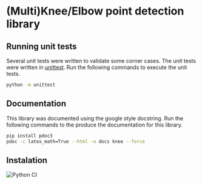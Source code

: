 # (Multi)Knee/Elbow point detection library

## Running unit tests

Several unit tests were written to validate some corner cases.
The unit tests were written in [unittest](https://docs.python.org/3/library/unittest.html).
Run the following commands to execute the unit tests.

```bash
python -m unittest
```

## Documentation

This library was documented using the google style docstring.
Run the following commands to the produce the documentation for this library.

```bash
pip install pdoc3
pdoc -c latex_math=True --html -o docs knee --force
```

## Instalation



![Python CI](https://github.com/mariolpantunes/knee/workflows/Python%20CI/badge.svg)